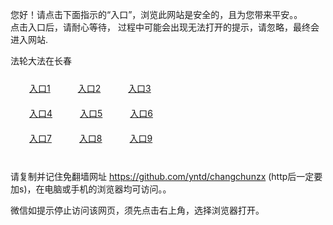 您好！请点击下面指示的“入口”，浏览此网站是安全的，且为您带来平安。。 <br/>
点击入口后，请耐心等待， 过程中可能会出现无法打开的提示，请忽略，最终会进入网站. </br>

法轮大法在长春<br/>
<div style="padding:10px"><a style="margin:20px" target="_blank" href="https://d11niddgq3hsyp.cloudfront.net/2Qpsp?znuzbt" id="ccLink1" rel="nofollow">入口1</a> <a target="_blank" style="margin:20px" href="https://d1qwm7y2jncv7r.cloudfront.net/2Qpsp?rssuogb" id="ccLink2" rel="nofollow">入口2</a> <a style="margin:20px" target="_blank" href="https://d2stw5k7zsisfn.cloudfront.net/2Qpsp?wfbcha" id="ccLink3" rel="nofollow">入口3</a></div>

<div style="padding:10px" ><a style="margin:20px" target="_blank" href="https://d11niddgq3hsyp.cloudfront.net/2Qpsp?znuzbt" id="ccLink4" rel="nofollow">入口4</a> <a style="margin:20px" href="https://d1qwm7y2jncv7r.cloudfront.net/2Qpsp?rssuogb" target="_blank" id="ccLink5" rel="nofollow">入口5</a> <a style="margin:20px" href="https://d2stw5k7zsisfn.cloudfront.net/2Qpsp?wfbcha" target="_blank" id="ccLink6" rel="nofollow">入口6</a></div>

<div style="padding:10px"><a style="margin:20px" target="_blank" href="https://d11niddgq3hsyp.cloudfront.net/2Qpsp?znuzbt" id="ccLink7" rel="nofollow">入口7</a> <a style="margin:20px" href="https://d1qwm7y2jncv7r.cloudfront.net/2Qpsp?rssuogb" target="_blank" id="ccLink8" rel="nofollow">入口8</a> <a style="margin:20px" target="_blank" href="https://d2stw5k7zsisfn.cloudfront.net/2Qpsp?wfbcha" id="ccLink9" rel="nofollow">入口9</a></div>

<br/>



请复制并记住免翻墙网址 https://github.com/yntd/changchunzx (http后一定要加s)，在电脑或手机的浏览器均可访问。。<br/>

微信如提示停止访问该网页，须先点击右上角，选择浏览器打开。

